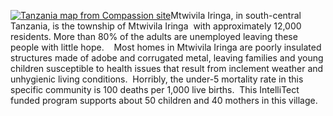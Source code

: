 

[![Tanzania map from Compassion site](https://intellitect.com/wp-content/uploads/2013/02/Tanzania-map-from-Compassion-site.jpg)](/compassion-international/tanzania-map-from-compassion-site/ "Tanzania Child Survival Program")Mtwivila Iringa, in south-central Tanzania, is the township of Mtwivila Iringa  with approximately 12,000 residents. More than 80% of the adults are unemployed leaving these people with little hope.    Most homes in Mtwivila Iringa are poorly insulated structures made of adobe and corrugated metal, leaving families and young children susceptible to health issues that result from inclement weather and unhygienic living conditions.  Horribly, the under-5 mortality rate in this specific community is 100 deaths per 1,000 live births.  This IntelliTect funded program supports about 50 children and 40 mothers in this village.
